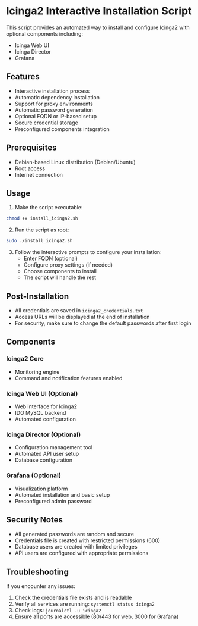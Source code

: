 # Icinga2 Interactive Installation Script

This script provides an automated way to install and configure Icinga2 with optional components including:
- Icinga Web UI
- Icinga Director
- Grafana

## Features

- Interactive installation process
- Automatic dependency installation
- Support for proxy environments
- Automatic password generation
- Optional FQDN or IP-based setup
- Secure credential storage
- Preconfigured components integration

## Prerequisites

- Debian-based Linux distribution (Debian/Ubuntu)
- Root access
- Internet connection

## Usage

1. Make the script executable:
```bash
chmod +x install_icinga2.sh
```

2. Run the script as root:
```bash
sudo ./install_icinga2.sh
```

3. Follow the interactive prompts to configure your installation:
   - Enter FQDN (optional)
   - Configure proxy settings (if needed)
   - Choose components to install
   - The script will handle the rest

## Post-Installation

- All credentials are saved in `icinga2_credentials.txt`
- Access URLs will be displayed at the end of installation
- For security, make sure to change the default passwords after first login

## Components

### Icinga2 Core
- Monitoring engine
- Command and notification features enabled

### Icinga Web UI (Optional)
- Web interface for Icinga2
- IDO MySQL backend
- Automated configuration

### Icinga Director (Optional)
- Configuration management tool
- Automated API user setup
- Database configuration

### Grafana (Optional)
- Visualization platform
- Automated installation and basic setup
- Preconfigured admin password

## Security Notes

- All generated passwords are random and secure
- Credentials file is created with restricted permissions (600)
- Database users are created with limited privileges
- API users are configured with appropriate permissions

## Troubleshooting

If you encounter any issues:
1. Check the credentials file exists and is readable
2. Verify all services are running: `systemctl status icinga2`
3. Check logs: `journalctl -u icinga2`
4. Ensure all ports are accessible (80/443 for web, 3000 for Grafana)
